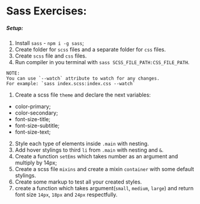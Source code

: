 # Sass Exercises:

##### Setup:
1. Install `sass` - `npm i -g sass`;
2. Create folder for `scss` files and a separate folder for `css` files.
3. Create `scss` file and `css` files.
3. Run compiler in you terminal with `sass SCSS_FILE_PATH:CSS_FILE_PATH`.

```
NOTE: 
You can use `--watch` attribute to watch for any changes.
For example: `sass index.scss:index.css --watch`
```

1. Create a scss file `theme` and declare the next variables:
- color-primary;
- color-secondary;
- font-size-title;
- font-size-subtitle;
- font-size-text;
2. Style each type of elements inside `.main` with nesting.
3. Add hover stylings to third `li` from `.main` with nesting and `&`.
4. Create a function `setEms` which takes number as an argument and multiply by 14px;
5. Create a scss file `mixins` and create a mixin `container` with some default stylings.
7. Create some markup to test all your created styles.
8. create a function which takes argument(`small`, `medium`, `large`) and return font size `14px`, `18px` and `24px` respectfully.